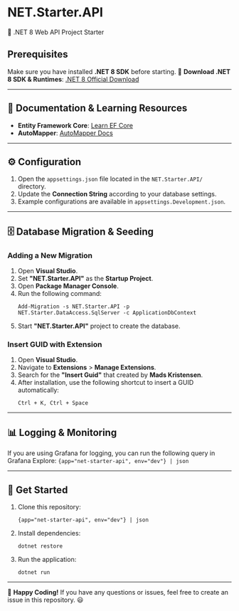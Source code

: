 # **NET.Starter.API**
🚀 .NET 8 Web API Project Starter

## **Prerequisites**
Make sure you have installed **.NET 8 SDK** before starting.
🔗 **Download .NET 8 SDK & Runtimes**:
[.NET 8 Official Download](https://dotnet.microsoft.com/en-us/download/dotnet/8.0)

---

## **📖 Documentation & Learning Resources**
- **Entity Framework Core**: [Learn EF Core](https://www.learnentityframeworkcore.com/)
- **AutoMapper**: [AutoMapper Docs](https://automapper.org/)

---

## **⚙️ Configuration**
1. Open the `appsettings.json` file located in the `NET.Starter.API/` directory.
2. Update the **Connection String** according to your database settings.
3. Example configurations are available in `appsettings.Development.json`.

---

## **🗄️ Database Migration & Seeding**

### **Adding a New Migration**
1. Open **Visual Studio**.
2. Set **"NET.Starter.API"** as the **Startup Project**.
3. Open **Package Manager Console**.
4. Run the following command:
	```
	Add-Migration -s NET.Starter.API -p NET.Starter.DataAccess.SqlServer -c ApplicationDbContext
	```
5. Start **"NET.Starter.API"** project to create the database.

### Insert GUID with Extension
1. Open **Visual Studio**.
2. Navigate to **Extensions** > **Manage Extensions**.
3. Search for the **"Insert Guid"** that created by **Mads Kristensen**.
4. After installation, use the following shortcut to insert a GUID automatically:
	```
	Ctrl + K, Ctrl + Space
	```

---

## **📊 Logging & Monitoring**
If you are using Grafana for logging, you can run the following query in Grafana Explore:
	```
	{app="net-starter-api", env="dev"} | json
	```

---

## **🎯 Get Started**
1. Clone this repository:
	```
	{app="net-starter-api", env="dev"} | json
	```
2. Install dependencies:
	```
	dotnet restore
	```
3. Run the application:
	```
	dotnet run
	```

---

🚀 **Happy Coding!**
If you have any questions or issues, feel free to create an issue in this repository. 😃
